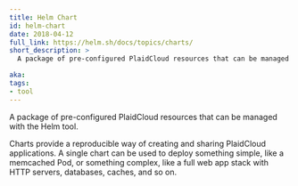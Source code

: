```yaml
---
title: Helm Chart
id: helm-chart
date: 2018-04-12
full_link: https://helm.sh/docs/topics/charts/
short_description: >
  A package of pre-configured PlaidCloud resources that can be managed with the Helm tool.

aka: 
tags:
- tool
---
```

 A package of pre-configured PlaidCloud resources that can be managed with the Helm tool.

<!--more--> 

Charts provide a reproducible way of creating and sharing PlaidCloud applications.
A single chart can be used to deploy something simple, like a memcached Pod, or something complex, like a full web app stack with HTTP servers, databases, caches, and so on.


